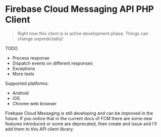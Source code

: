 # Firebase Cloud Messaging API PHP Client

> Right now this client is in active development phase. Things can change unpredictably!

TODO
* Process response
* Dispatch events on different responses
* Exceptions
* More tests

Supported platforms:
* Android
* iOS
* Chrome web browser

Firebase Cloud Messaging is still developing and can be improved in the future.
If you notice that in the current docs of FCM there are some new features introduced or some are deprecated,
then create and issue and I'll add them to this API client library.
